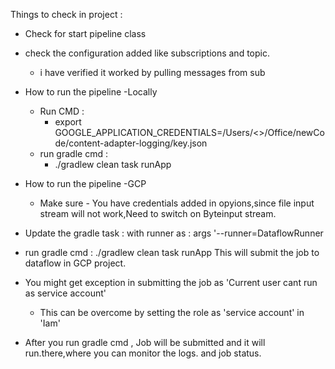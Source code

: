 Things to check in project :
* Check for start pipeline class
* check the configuration added like subscriptions and topic.
    * i have verified it worked by pulling messages from sub
* How to run the pipeline -Locally
    * Run CMD :
       * export GOOGLE_APPLICATION_CREDENTIALS=/Users/<>/Office/newCode/content-adapter-logging/key.json
    * run gradle cmd :
      * ./gradlew clean task runApp 
* How to run the pipeline -GCP
   * Make sure - You have credentials added in opyions,since file input stream will not work,Need to switch on Byteinput   stream.
   
* Update the gradle task : with runner as : args '--runner=DataflowRunner
* run gradle cmd : ./gradlew clean task runApp 
This will submit the job to dataflow in GCP project. 
* You might get exception in submitting the job as 'Current user cant run as service account'
   * This can be overcome by setting the role as 'service account' in 'Iam'
* After you run gradle cmd , Job will be submitted and it will run.there,where you can monitor the logs. and job status.
